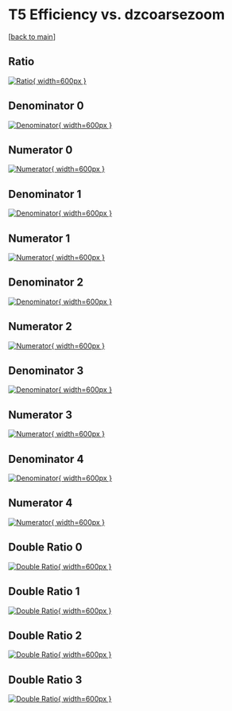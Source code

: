 # T5 Efficiency vs. dzcoarsezoom

[[back to main](./)]



## Ratio

[![Ratio](../mtv/var/T5_xtr_321_0_eff_dzcoarsezoom.png){ width=600px }](../mtv/var/T5_xtr_321_0_eff_dzcoarsezoom.pdf)

## Denominator 0

[![Denominator](../mtv/den/T5_xtr_321_0_eff_dzcoarsezoom_den0.png){ width=600px }](../mtv/den/T5_xtr_321_0_eff_dzcoarsezoom_den0.pdf)

## Numerator 0

[![Numerator](../mtv/num/T5_xtr_321_0_eff_dzcoarsezoom_num0.png){ width=600px }](../mtv/num/T5_xtr_321_0_eff_dzcoarsezoom_num0.pdf)

## Denominator 1

[![Denominator](../mtv/den/T5_xtr_321_0_eff_dzcoarsezoom_den1.png){ width=600px }](../mtv/den/T5_xtr_321_0_eff_dzcoarsezoom_den1.pdf)

## Numerator 1

[![Numerator](../mtv/num/T5_xtr_321_0_eff_dzcoarsezoom_num1.png){ width=600px }](../mtv/num/T5_xtr_321_0_eff_dzcoarsezoom_num1.pdf)

## Denominator 2

[![Denominator](../mtv/den/T5_xtr_321_0_eff_dzcoarsezoom_den2.png){ width=600px }](../mtv/den/T5_xtr_321_0_eff_dzcoarsezoom_den2.pdf)

## Numerator 2

[![Numerator](../mtv/num/T5_xtr_321_0_eff_dzcoarsezoom_num2.png){ width=600px }](../mtv/num/T5_xtr_321_0_eff_dzcoarsezoom_num2.pdf)

## Denominator 3

[![Denominator](../mtv/den/T5_xtr_321_0_eff_dzcoarsezoom_den3.png){ width=600px }](../mtv/den/T5_xtr_321_0_eff_dzcoarsezoom_den3.pdf)

## Numerator 3

[![Numerator](../mtv/num/T5_xtr_321_0_eff_dzcoarsezoom_num3.png){ width=600px }](../mtv/num/T5_xtr_321_0_eff_dzcoarsezoom_num3.pdf)

## Denominator 4

[![Denominator](../mtv/den/T5_xtr_321_0_eff_dzcoarsezoom_den4.png){ width=600px }](../mtv/den/T5_xtr_321_0_eff_dzcoarsezoom_den4.pdf)

## Numerator 4

[![Numerator](../mtv/num/T5_xtr_321_0_eff_dzcoarsezoom_num4.png){ width=600px }](../mtv/num/T5_xtr_321_0_eff_dzcoarsezoom_num4.pdf)

## Double Ratio 0

[![Double Ratio](../mtv/ratio/T5_xtr_321_0_eff_dzcoarsezoom_ratio0.png){ width=600px }](../mtv/ratio/T5_xtr_321_0_eff_dzcoarsezoom_ratio0.pdf)

## Double Ratio 1

[![Double Ratio](../mtv/ratio/T5_xtr_321_0_eff_dzcoarsezoom_ratio1.png){ width=600px }](../mtv/ratio/T5_xtr_321_0_eff_dzcoarsezoom_ratio1.pdf)

## Double Ratio 2

[![Double Ratio](../mtv/ratio/T5_xtr_321_0_eff_dzcoarsezoom_ratio2.png){ width=600px }](../mtv/ratio/T5_xtr_321_0_eff_dzcoarsezoom_ratio2.pdf)

## Double Ratio 3

[![Double Ratio](../mtv/ratio/T5_xtr_321_0_eff_dzcoarsezoom_ratio3.png){ width=600px }](../mtv/ratio/T5_xtr_321_0_eff_dzcoarsezoom_ratio3.pdf)

